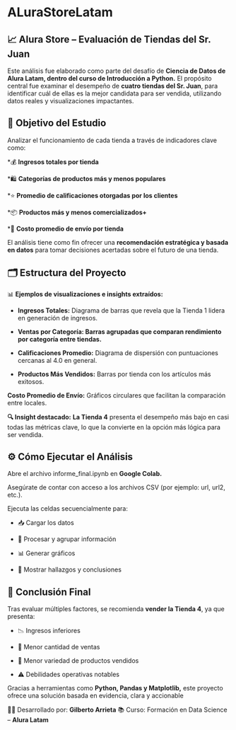 # ALuraStoreLatam
## 📈 Alura Store – Evaluación de Tiendas del Sr. Juan
Este análisis fue elaborado como parte del desafío de **Ciencia de Datos de Alura Latam, dentro del curso de Introducción a Python.**
El propósito central fue examinar el desempeño de **cuatro tiendas del Sr. Juan**, para identificar cuál de ellas es la mejor candidata para ser vendida, utilizando datos reales y visualizaciones impactantes.

## 🎯 Objetivo del Estudio
Analizar el funcionamiento de cada tienda a través de indicadores clave como:

*💰 **Ingresos totales por tienda**

*🛍️ **Categorías de productos más y menos populares**

*⭐ **Promedio de calificaciones otorgadas por los clientes**

*📦 **Productos más y menos comercializados+**

*🚚 **Costo promedio de envío por tienda**

El análisis tiene como fin ofrecer una **recomendación estratégica y basada en datos** para tomar decisiones acertadas sobre el futuro de una tienda.

## 🗂️ Estructura del Proyecto
📊 **Ejemplos de visualizaciones e insights extraídos:**
* **Ingresos Totales:** Diagrama de barras que revela que la Tienda 1 lidera en generación de ingresos.

* **Ventas por Categoría: Barras agrupadas que comparan rendimiento por categoría entre tiendas.**

* **Calificaciones Promedio:** Diagrama de dispersión con puntuaciones cercanas al 4.0 en general.

* **Productos Más Vendidos:** Barras por tienda con los artículos más exitosos.

**Costo Promedio de Envío:** Gráficos circulares que facilitan la comparación entre locales.

**🔍 Insight destacado:**
**La Tienda 4** presenta el desempeño más bajo en casi todas las métricas clave, lo que la convierte en la opción más lógica para ser vendida.

## ⚙️ Cómo Ejecutar el Análisis
Abre el archivo informe_final.ipynb en **Google Colab.**

Asegúrate de contar con acceso a los archivos CSV (por ejemplo: url, url2, etc.).

Ejecuta las celdas secuencialmente para:

* 📥 Cargar los datos

* 🧮 Procesar y agrupar información

* 📊 Generar gráficos

* 🧾 Mostrar hallazgos y conclusiones

## 📌 Conclusión Final
Tras evaluar múltiples factores, se recomienda **vender la Tienda 4**, ya que presenta:

* 📉 Ingresos inferiores

* 🛒 Menor cantidad de ventas

* 🎯 Menor variedad de productos vendidos

* ⚠️ Debilidades operativas notables

Gracias a herramientas como **Python, Pandas y Matplotlib,** este proyecto ofrece una solución basada en evidencia, clara y accionable

👨‍💻 Desarrollado por: **Gilberto Arrieta**
📚 Curso: Formación en Data Science – **Alura Latam**
